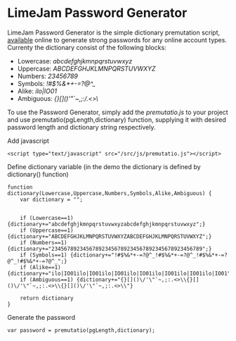 # LimeJam Password Generator
LimeJam Password Generator is the simple dictionary premutation script, <a href="https://password.limejam.com/">available</a> online to generate strong passwords for any online account types. Currenty the dictionary consist of the following blocks: 
* Lowercase: *abcdefghjkmnpqrstuvwxyz*
* Uppercase: *ABCDEFGHJKLMNPQRSTUVWXYZ*
* Numbers: *23456789*
* Symbols: *!#$%&\*+-=?@^_*
* Alike: *ilo|IO01*
* Ambiguous: *{}\[]()\'\"`~,;:/.<>\\*

To use the Password Generator, simply add the *premutatio.js* to your project and use premutatio(pgLength,dictionary) function, supplying it with desired password length and dictionary string respectively.

Add javascript

    <script type="text/javascript" src="/src/js/premutatio.js"></script>

Define dictionary variable (in the demo the dictionary is defined by dictionary() function)  

    function dictionary(Lowercase,Uppercase,Numbers,Symbols,Alike,Ambiguous) {
        var dictionary = "";


        if (Lowercase==1) {dictionary+="abcdefghjkmnpqrstuvwxyzabcdefghjkmnpqrstuvwxyz";}
        if (Uppercase==1) {dictionary+="ABCDEFGHJKLMNPQRSTUVWXYZABCDEFGHJKLMNPQRSTUVWXYZ";}
        if (Numbers==1) {dictionary+="234567892345678923456789234567892345678923456789";}
        if (Symbols==1) {dictionary+="!#$%&*+-=?@^_!#$%&*+-=?@^_!#$%&*+-=?@^_!#$%&*+-=?@^_";}
        if (Alike==1) {dictionary+="ilo|IO01ilo|IO01ilo|IO01ilo|IO01ilo|IO01ilo|IO01ilo|IO01";}
        if (Ambiguous==1) {dictionary+="{}[]()\/'\"`~,;:.<>\\{}[]()\/'\"`~,;:.<>\\{}[]()\/'\"`~,;:.<>\\"}

        return dictionary
    }

Generate the password

    var password = premutatio(pgLength,dictionary);